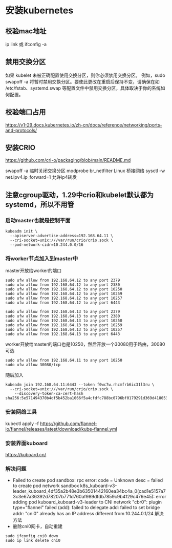 # 安装kubernetes
## 校验mac地址
ip link 或 ifconfig -a
## 禁用交换分区
如果 kubelet 未被正确配置使用交换分区，则你必须禁用交换分区。 例如，sudo swapoff -a 将暂时禁用交换分区。要使此更改在重启后保持不变，请确保在如 /etc/fstab、systemd.swap 等配置文件中禁用交换分区，具体取决于你的系统如何配置。
## 校验端口占用
https://v1-29.docs.kubernetes.io/zh-cn/docs/reference/networking/ports-and-protocols/
## 安装CRIO
https://github.com/cri-o/packaging/blob/main/README.md

swapoff -a 临时关闭交换分区
modprobe br_netfilter  Linux 桥接网络
sysctl -w net.ipv4.ip_forward=1  允许ip4转发
## 注意cgroup驱动，1.29中crio和kubelet默认都为systemd，所以不用管
### 启动master也就是控制平面
```
kubeadm init \
  --apiserver-advertise-address=192.168.64.11 \
  --cri-socket=unix:///var/run/crio/crio.sock \
  --pod-network-cidr=10.244.0.0/16
```
### 将worker节点加入到master中
master开放给worker的端口
```
sudo ufw allow from 192.168.64.12 to any port 2379
sudo ufw allow from 192.168.64.12 to any port 2380
sudo ufw allow from 192.168.64.12 to any port 10250
sudo ufw allow from 192.168.64.12 to any port 10259
sudo ufw allow from 192.168.64.12 to any port 10257
sudo ufw allow from 192.168.64.12 to any port 6443

sudo ufw allow from 192.168.64.13 to any port 2379
sudo ufw allow from 192.168.64.13 to any port 2380
sudo ufw allow from 192.168.64.13 to any port 10250
sudo ufw allow from 192.168.64.13 to any port 10259
sudo ufw allow from 192.168.64.13 to any port 10257
sudo ufw allow from 192.168.64.13 to any port 6443
```
worker开放给master的端口也是10250，然后开放一个30080用于路由，30080可选
```
sudo ufw allow from 192.168.64.11 to any port 10250
sudo ufw allow 30080/tcp
```

随后加入
```
kubeadm join 192.168.64.11:6443 --token f0wc7w.rhcmfrb6ic31l3ru \
  --cri-socket=unix:///var/run/crio/crio.sock \
	--discovery-token-ca-cert-hash sha256:5e571494370b4df5b452ba1066f5a4cfdfc788bc0796bf0179291d369d418053
```
### 安装网络工具
kubectl apply -f https://github.com/flannel-io/flannel/releases/latest/download/kube-flannel.yml

### 安装界面kuboard
https://kuboard.cn/


### 解决问题
- Failed to create pod sandbox: rpc error: code = Unknown desc = failed to create pod network sandbox k8s_kuboard-v3-leader_kuboard_4df35a2b48e3b63501442160ea34bc4a_0(cad1e5157a73c3e67a36392d78207b771d760af989dfdb7859c9b4129c476e45): error adding pod kuboard_kuboard-v3-leader to CNI network "cbr0": plugin type="flannel" failed (add): failed to delegate add: failed to set bridge addr: "cni0" already has an IP address different from 10.244.0.1/24
解决方法
- 删除cni0网卡，自动重建
```
sudo ifconfig cni0 down    
sudo ip link delete cni0
```
